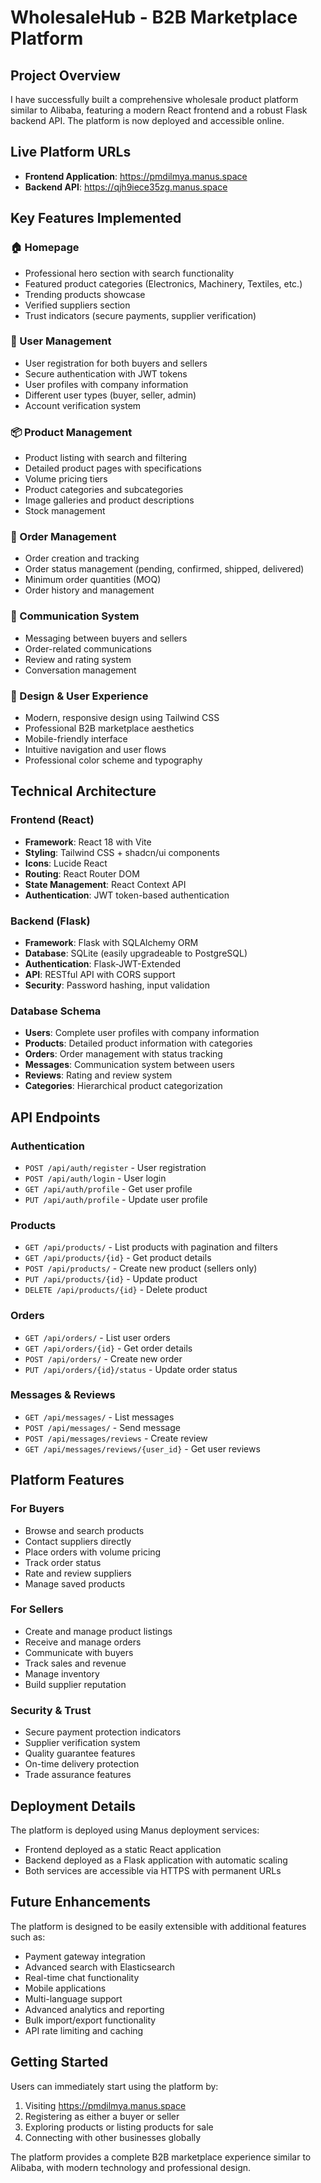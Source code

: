 # WholesaleHub - B2B Marketplace Platform

## Project Overview

I have successfully built a comprehensive wholesale product platform similar to Alibaba, featuring a modern React frontend and a robust Flask backend API. The platform is now deployed and accessible online.

## Live Platform URLs

- **Frontend Application**: https://pmdilmya.manus.space
- **Backend API**: https://qjh9iece35zg.manus.space

## Key Features Implemented

### 🏠 Homepage
- Professional hero section with search functionality
- Featured product categories (Electronics, Machinery, Textiles, etc.)
- Trending products showcase
- Verified suppliers section
- Trust indicators (secure payments, supplier verification)

### 👤 User Management
- User registration for both buyers and sellers
- Secure authentication with JWT tokens
- User profiles with company information
- Different user types (buyer, seller, admin)
- Account verification system

### 📦 Product Management
- Product listing with search and filtering
- Detailed product pages with specifications
- Volume pricing tiers
- Product categories and subcategories
- Image galleries and product descriptions
- Stock management

### 🛒 Order Management
- Order creation and tracking
- Order status management (pending, confirmed, shipped, delivered)
- Minimum order quantities (MOQ)
- Order history and management

### 💬 Communication System
- Messaging between buyers and sellers
- Order-related communications
- Review and rating system
- Conversation management

### 🎨 Design & User Experience
- Modern, responsive design using Tailwind CSS
- Professional B2B marketplace aesthetics
- Mobile-friendly interface
- Intuitive navigation and user flows
- Professional color scheme and typography

## Technical Architecture

### Frontend (React)
- **Framework**: React 18 with Vite
- **Styling**: Tailwind CSS + shadcn/ui components
- **Icons**: Lucide React
- **Routing**: React Router DOM
- **State Management**: React Context API
- **Authentication**: JWT token-based authentication

### Backend (Flask)
- **Framework**: Flask with SQLAlchemy ORM
- **Database**: SQLite (easily upgradeable to PostgreSQL)
- **Authentication**: Flask-JWT-Extended
- **API**: RESTful API with CORS support
- **Security**: Password hashing, input validation

### Database Schema
- **Users**: Complete user profiles with company information
- **Products**: Detailed product information with categories
- **Orders**: Order management with status tracking
- **Messages**: Communication system between users
- **Reviews**: Rating and review system
- **Categories**: Hierarchical product categorization

## API Endpoints

### Authentication
- `POST /api/auth/register` - User registration
- `POST /api/auth/login` - User login
- `GET /api/auth/profile` - Get user profile
- `PUT /api/auth/profile` - Update user profile

### Products
- `GET /api/products/` - List products with pagination and filters
- `GET /api/products/{id}` - Get product details
- `POST /api/products/` - Create new product (sellers only)
- `PUT /api/products/{id}` - Update product
- `DELETE /api/products/{id}` - Delete product

### Orders
- `GET /api/orders/` - List user orders
- `GET /api/orders/{id}` - Get order details
- `POST /api/orders/` - Create new order
- `PUT /api/orders/{id}/status` - Update order status

### Messages & Reviews
- `GET /api/messages/` - List messages
- `POST /api/messages/` - Send message
- `POST /api/messages/reviews` - Create review
- `GET /api/messages/reviews/{user_id}` - Get user reviews

## Platform Features

### For Buyers
- Browse and search products
- Contact suppliers directly
- Place orders with volume pricing
- Track order status
- Rate and review suppliers
- Manage saved products

### For Sellers
- Create and manage product listings
- Receive and manage orders
- Communicate with buyers
- Track sales and revenue
- Manage inventory
- Build supplier reputation

### Security & Trust
- Secure payment protection indicators
- Supplier verification system
- Quality guarantee features
- On-time delivery protection
- Trade assurance features

## Deployment Details

The platform is deployed using Manus deployment services:
- Frontend deployed as a static React application
- Backend deployed as a Flask application with automatic scaling
- Both services are accessible via HTTPS with permanent URLs

## Future Enhancements

The platform is designed to be easily extensible with additional features such as:
- Payment gateway integration
- Advanced search with Elasticsearch
- Real-time chat functionality
- Mobile applications
- Multi-language support
- Advanced analytics and reporting
- Bulk import/export functionality
- API rate limiting and caching

## Getting Started

Users can immediately start using the platform by:
1. Visiting https://pmdilmya.manus.space
2. Registering as either a buyer or seller
3. Exploring products or listing products for sale
4. Connecting with other businesses globally

The platform provides a complete B2B marketplace experience similar to Alibaba, with modern technology and professional design.


